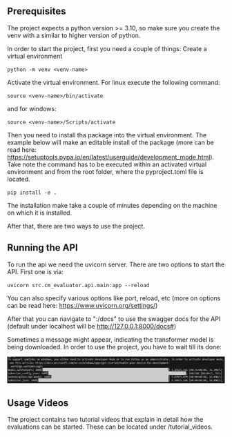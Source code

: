 ## Prerequisites

The project expects a python version >= 3.10, so make sure you create the venv with a similar to higher version of python.

In order to start the project, first you need a couple of things:
Create a virtual environment

```
python -m venv <venv-name>
```

Activate the virtual environment. For linux execute the following command:

```
source <venv-name>/bin/activate
```

and for windows:

```
source <venv-name>/Scripts/activate
```

Then you need to install tha package into the virtual environment.
The example below will make an editable install of the package (more can be read here: https://setuptools.pypa.io/en/latest/userguide/development_mode.html). Take note the command has to be executed within an activated virtual environment and from the root folder, where the pyproject.toml file is located.

```
pip install -e .
```

The installation make take a couple of minutes depending on the machine on which it is installed.

After that, there are two ways to use the project.

## Running the API

To run the api we need the uvicorn server.
There are two options to start the API. First one is via:

```
uvicorn src.cm_evaluator.api.main:app --reload
```

You can also specify various options like port, reload, etc (more on options can be read here: https://www.uvicorn.org/settings/)

After that you can navigate to "<host>:<port>/docs" to use the swagger docs for the API (default under localhost will be http://127.0.0.1:8000/docs#)

Sometimes a message might appear, indicating the transformer model is being downloaded. In order to use the project, you have to wait till its done:

![Transformer donwloading](transformer_download.jpeg)

## Usage Videos

The project contains two tutorial videos that explain in detail how the evaluations can be started. These can be located under /tutorial_videos.
